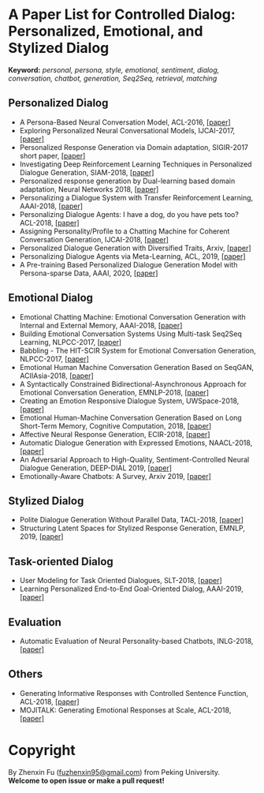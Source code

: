 # A Paper List for Controlled Dialog: Personalized, Emotional, and Stylized Dialog

**Keyword:** *personal, persona, style, emotional, sentiment, dialog, conversation, chatbot, generation, Seq2Seq, retrieval, matching*

## Personalized Dialog
- A Persona-Based Neural Conversation Model, ACL-2016, [[paper]](http://www.aclweb.org/anthology/P16-1094)
- Exploring Personalized Neural Conversational Models, IJCAI-2017, [[paper]](https://www.ijcai.org/proceedings/2017/0521.pdf)
- Personalized Response Generation via Domain adaptation, SIGIR-2017 short paper, [[paper]](https://dl.acm.org/citation.cfm?id=3080706)
- Investigating Deep Reinforcement Learning Techniques in Personalized Dialogue Generation, SIAM-2018, [[paper]](https://epubs.siam.org/doi/pdf/10.1137/1.9781611975321.71)
- Personalized response generation by Dual-learning based domain adaptation, Neural Networks 2018, [[paper]](https://www.sciencedirect.com/science/article/pii/S0893608018300947)
- Personalizing a Dialogue System with Transfer Reinforcement Learning, AAAI-2018, [[paper]](https://www.aaai.org/ocs/index.php/AAAI/AAAI18/paper/view/16104/16083)
- Personalizing Dialogue Agents: I have a dog, do you have pets too? ACL-2018, [[paper]](http://aclweb.org/anthology/P18-1205)
- Assigning Personality/Profile to a Chatting Machine for Coherent Conversation Generation, IJCAI-2018, [[paper]](https://www.ijcai.org/proceedings/2018/0595.pdf)
- Personalized Dialogue Generation with Diversified Traits, Arxiv, [[paper]](https://arxiv.org/abs/1901.09672)
- Personalizing Dialogue Agents via Meta-Learning, ACL, 2019, [[paper]](https://arxiv.org/abs/1905.10033)
- A Pre-training Based Personalized Dialogue Generation Model with Persona-sparse Data, AAAI, 2020, [[paper]](https://arxiv.org/abs/1911.04700)

## Emotional Dialog
- Emotional Chatting Machine: Emotional Conversation Generation with Internal and External Memory, AAAI-2018, [[paper]](https://www.aaai.org/ocs/index.php/AAAI/AAAI18/paper/download/16455/15753)
- Building Emotional Conversation Systems Using Multi-task Seq2Seq Learning, NLPCC-2017, [[paper]](https://link.springer.com/chapter/10.1007/978-3-319-73618-1_51)
- Babbling - The HIT-SCIR System for Emotional Conversation Generation, NLPCC-2017, [[paper]](https://link.springer.com/chapter/10.1007/978-3-319-73618-1_53)
- Emotional Human Machine Conversation Generation Based on SeqGAN, ACIIAsia-2018, [[paper]](https://ieeexplore.ieee.org/abstract/document/8470388)
- A Syntactically Constrained Bidirectional-Asynchronous Approach for Emotional Conversation Generation, EMNLP-2018, [[paper]](https://arxiv.org/abs/1806.07000)
- Creating an Emotion Responsive Dialogue System, UWSpace-2018, [[paper]](https://uwspace.uwaterloo.ca/handle/10012/14026)
- Emotional Human-Machine Conversation Generation Based on Long Short-Term Memory, Cognitive Computation, 2018, [[paper]](https://link.springer.com/article/10.1007/s12559-017-9539-4)
- Affective Neural Response Generation, ECIR-2018, [[paper]](https://link.springer.com/chapter/10.1007/978-3-319-76941-7_12)
- Automatic Dialogue Generation with Expressed Emotions, NAACL-2018, [[paper]](http://aclweb.org/anthology/N18-2008)
- An Adversarial Approach to High-Quality, Sentiment-Controlled Neural Dialogue Generation, DEEP-DIAL 2019, [[paper]](https://arxiv.org/pdf/1901.07129.pdf)
- Emotionally-Aware Chatbots: A Survey, Arxiv 2019, [[paper]](https://arxiv.org/abs/1906.09774)

## Stylized Dialog
- Polite Dialogue Generation Without Parallel Data, TACL-2018, [[paper]](https://transacl.org/ojs/index.php/tacl/article/download/1424/310)
- Structuring Latent Spaces for Stylized Response Generation, EMNLP, 2019, [[paper]](https://arxiv.org/abs/1909.05361)


## Task-oriented Dialog
- User Modeling for Task Oriented Dialogues, SLT-2018, [[paper]](https://arxiv.org/abs/1811.04369)
- Learning Personalized End-to-End Goal-Oriented Dialog, AAAI-2019, [[paper]](https://arxiv.org/abs/1811.04604)

## Evaluation
- Automatic Evaluation of Neural Personality-based Chatbots, INLG-2018, [[paper]](https://arxiv.org/abs/1810.00472)

## Others
- Generating Informative Responses with Controlled Sentence Function, ACL-2018, [[paper]](http://www.aclweb.org/anthology/P18-1139)
- MOJITALK: Generating Emotional Responses at Scale, ACL-2018, [[paper]](http://www.aclweb.org/anthology/P18-1104)

# Copyright 
By Zhenxin Fu (fuzhenxin95@gmail.com) from Peking University.  
**Welcome to open issue or make a pull request!**
